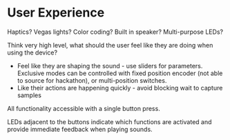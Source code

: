 # User Experience
Haptics? Vegas lights? Color coding? Built in speaker? Multi-purpose LEDs?

Think very high level, what should the user feel like they are doing when using the device?
 - Feel like they are shaping the sound - use sliders for parameters. Exclusive modes can be controlled with fixed position encoder (not able to source for hackathon), or multi-position switches.
 - Like their actions are happening quickly - avoid blocking wait to capture samples

All functionality accessible with a single button press.

LEDs adjacent to the buttons indicate which functions are activated and provide immediate feedback when playing sounds.